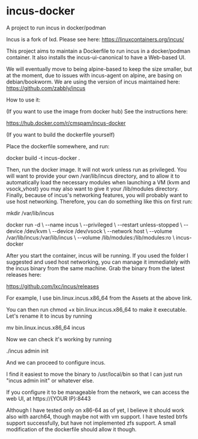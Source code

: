 # incus-docker
A project to run incus in docker/podman

Incus is a fork of lxd. Please see here:
https://linuxcontainers.org/incus/

This project aims to maintain a Dockerfile to run incus in a docker/podman container.
It also installs the incus-ui-canonical to have a Web-based UI.

We will eventually move to being alpine-based to keep the size smaller, but at the moment, due to issues with incus-agent on alpine, are basing on debian/bookworm.
We are using the version of incus maintained here:
https://github.com/zabbly/incus

How to use it:

(If you want to use the image from docker hub)
See the instructions here:

https://hub.docker.com/r/cmspam/incus-docker

(If you want to build the dockerfile yourself)

Place the dockerfile somewhere, and run:

docker build -t incus-docker .

Then, run the docker image. It will not work unless run as privileged. You will want to provide your own /var/lib/incus directory, and to allow it to automatically load the necessary modules when launching a VM (kvm and vsock_vhost) you may also want to give it your /lib/modules directory. Finally, because of incus's networking features, you will probably want to use host networking.  Therefore, you can do something like this on first run:

mkdir /var/lib/incus

docker run -d \\
--name incus \\
--privileged \\
--restart unless-stopped \\
--device /dev/kvm \\
--device /dev/vsock \\
--network host \\
--volume /var/lib/incus:/var/lib/incus \\
--volume /lib/modules:/lib/modules:ro \\
incus-docker


After you start the container, incus will be running. If you used the folder I suggested and used host networking, you can manage it immediately with the incus binary from the same machine. Grab the binary from the latest releases here:

https://github.com/lxc/incus/releases

For example, I use bin.linux.incus.x86_64 from the Assets at the above link.

You can then run chmod +x bin.linux.incus.x86_64 to make it executable. Let's rename it to incus by running 

mv bin.linux.incus.x86_64 incus

Now we can check it's working by running

./incus admin init

And we can proceed to configure incus.

I find it easiest to move the binary to /usr/local/bin so that I can just run "incus admin init" or whatever else.

If you configure it to be manageable from the network, we can access the web UI, at https://{YOUR IP}:8443

Although I have tested only on x86-64 as of yet, I believe it should work also with aarch64, though maybe not with vm support. I have tested btrfs support successfully, but have not implemented zfs support. A small modification of the dockerfile should allow it though.
